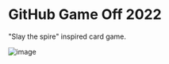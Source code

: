 # GitHub Game Off 2022

"Slay the spire" inspired card game.

![image](https://github.com/tducasse/gameoff2022/assets/11507599/17414924-9615-405d-9b88-98134b65fd84)
